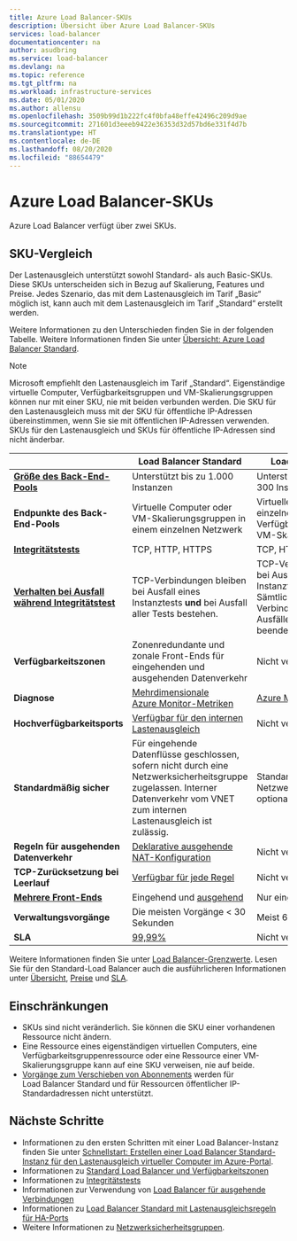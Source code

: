 ```yaml
---
title: Azure Load Balancer-SKUs
description: Übersicht über Azure Load Balancer-SKUs
services: load-balancer
documentationcenter: na
author: asudbring
ms.service: load-balancer
ms.devlang: na
ms.topic: reference
ms.tgt_pltfrm: na
ms.workload: infrastructure-services
ms.date: 05/01/2020
ms.author: allensu
ms.openlocfilehash: 3509b99d1b222fc4f0bfa48effe42496c209d9ae
ms.sourcegitcommit: 271601d3eeeb9422e36353d32d57bd6e331f4d7b
ms.translationtype: HT
ms.contentlocale: de-DE
ms.lasthandoff: 08/20/2020
ms.locfileid: "88654479"
---
```

# <a name="azure-load-balancer-skus"></a>Azure Load Balancer-SKUs

Azure Load Balancer verfügt über zwei SKUs.

## <a name="sku-comparison"></a><a name="skus"></a> SKU-Vergleich

Der Lastenausgleich unterstützt sowohl Standard- als auch Basic-SKUs. Diese SKUs unterscheiden sich in Bezug auf Skalierung, Features und Preise. Jedes Szenario, das mit dem Lastenausgleich im Tarif „Basic“ möglich ist, kann auch mit dem Lastenausgleich im Tarif „Standard“ erstellt werden.

Weitere Informationen zu den Unterschieden finden Sie in der folgenden Tabelle. Weitere Informationen finden Sie unter [Übersicht: Azure Load Balancer Standard](load-balancer-standard-overview.md).

>[!NOTE]
> Microsoft empfiehlt den Lastenausgleich im Tarif „Standard“.
Eigenständige virtuelle Computer, Verfügbarkeitsgruppen und VM-Skalierungsgruppen können nur mit einer SKU, nie mit beiden verbunden werden. Die SKU für den Lastenausgleich muss mit der SKU für öffentliche IP-Adressen übereinstimmen, wenn Sie sie mit öffentlichen IP-Adressen verwenden. SKUs für den Lastenausgleich und SKUs für öffentliche IP-Adressen sind nicht änderbar.

| | Load Balancer Standard | Load Balancer Basic |
| --- | --- | --- |
| **[Größe des Back-End-Pools](https://docs.microsoft.com/azure/azure-resource-manager/management/azure-subscription-service-limits#load-balancer)** | Unterstützt bis zu 1.000 Instanzen | Unterstützt bis zu 300 Instanzen |
| **Endpunkte des Back-End-Pools** | Virtuelle Computer oder VM-Skalierungsgruppen in einem einzelnen Netzwerk | Virtuelle Computer in einer einzelnen Verfügbarkeitsgruppe oder VM-Skalierungsgruppe |
| **[Integritätstests](./load-balancer-custom-probe-overview.md#types)** | TCP, HTTP, HTTPS | TCP, HTTP |
| **[Verhalten bei Ausfall während Integritätstest](./load-balancer-custom-probe-overview.md#probedown)** | TCP-Verbindungen bleiben bei Ausfall eines Instanztests __und__ bei Ausfall aller Tests bestehen. | TCP-Verbindungen bleiben bei Ausfall eines Instanztests bestehen. Sämtliche TCP-Verbindungen werden bei Ausfällen aller Tests beendet. |
| **Verfügbarkeitszonen** | Zonenredundante und zonale Front-Ends für eingehenden und ausgehenden Datenverkehr | Nicht verfügbar |
| **Diagnose** | [Mehrdimensionale Azure Monitor-Metriken](./load-balancer-standard-diagnostics.md) | [Azure Monitor-Protokolle](./load-balancer-monitor-log.md) |
| **Hochverfügbarkeitsports** | [Verfügbar für den internen Lastenausgleich](./load-balancer-ha-ports-overview.md) | Nicht verfügbar |
| **Standardmäßig sicher** | Für eingehende Datenflüsse geschlossen, sofern nicht durch eine Netzwerksicherheitsgruppe zugelassen. Interner Datenverkehr vom VNET zum internen Lastenausgleich ist zulässig. | Standardmäßig geöffnet. Netzwerksicherheitsgruppe optional. |
| **Regeln für ausgehenden Datenverkehr** | [Deklarative ausgehende NAT-Konfiguration](./load-balancer-outbound-rules-overview.md) | Nicht verfügbar |
| **TCP-Zurücksetzung bei Leerlauf** | [Verfügbar für jede Regel](./load-balancer-tcp-reset.md) | Nicht verfügbar |
| **[Mehrere Front-Ends](./load-balancer-multivip-overview.md)** | Eingehend und [ausgehend](./load-balancer-outbound-connections.md) | Nur eingehend |
| **Verwaltungsvorgänge** | Die meisten Vorgänge < 30 Sekunden | Meist 60 bis 90+ Sekunden |
| **SLA** | [99,99%](https://azure.microsoft.com/support/legal/sla/load-balancer/v1_0/) | Nicht verfügbar | 

Weitere Informationen finden Sie unter [Load Balancer-Grenzwerte](https://docs.microsoft.com/azure/azure-resource-manager/management/azure-subscription-service-limits#load-balancer). Lesen Sie für den Standard-Load Balancer auch die ausführlicheren Informationen unter [Übersicht](load-balancer-standard-overview.md), [Preise](https://aka.ms/lbpricing) und [SLA](https://aka.ms/lbsla).

## <a name="limitations"></a>Einschränkungen

- SKUs sind nicht veränderlich. Sie können die SKU einer vorhandenen Ressource nicht ändern.
- Eine Ressource eines eigenständigen virtuellen Computers, eine Verfügbarkeitsgruppenressource oder eine Ressource einer VM-Skalierungsgruppe kann auf eine SKU verweisen, nie auf beide.
- [Vorgänge zum Verschieben von Abonnements](../azure-resource-manager/management/move-resource-group-and-subscription.md) werden für Load Balancer Standard und für Ressourcen öffentlicher IP-Standardadressen nicht unterstützt.

## <a name="next-steps"></a>Nächste Schritte

- Informationen zu den ersten Schritten mit einer Load Balancer-Instanz finden Sie unter [Schnellstart: Erstellen einer Load Balancer Standard-Instanz für den Lastenausgleich virtueller Computer im Azure-Portal](quickstart-load-balancer-standard-public-portal.md).
- Informationen zu [Standard Load Balancer und Verfügbarkeitszonen](load-balancer-standard-availability-zones.md)
- Informationen zu [Integritätstests](load-balancer-custom-probe-overview.md)
- Informationen zur Verwendung von [Load Balancer für ausgehende Verbindungen](load-balancer-outbound-connections.md)
- Informationen zu [Load Balancer Standard mit Lastenausgleichsregeln für HA-Ports](load-balancer-ha-ports-overview.md)
- Weitere Informationen zu [Netzwerksicherheitsgruppen](../virtual-network/security-overview.md).
